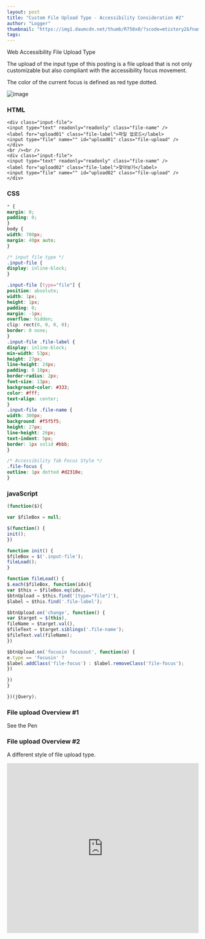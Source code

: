 ```yaml
---
layout: post
title: "Custom File Upload Type - Accessibility Consideration #2"
author: "Logger"
thumbnail: "https://img1.daumcdn.net/thumb/R750x0/?scode=mtistory2&fname=https%3A%2F%2Ft1.daumcdn.net%2Fcfile%2Ftistory%2F2171CD3F573EC2A31D"
tags: 
---
```



Web Accessibility File Upload Type

The upload of the input type of this posting is a file upload that is not only customizable but also compliant with the accessibility focus movement.

The color of the current focus is defined as red type dotted.

![image](https://t1.daumcdn.net/cfile/tistory/2171CD3F573EC2A31D)

### HTML

```undefined
<div class="input-file">
<input type="text" readonly="readonly" class="file-name" />
<label for="upload01" class="file-label">파일 업로드</label>
<input type="file" name="" id="upload01" class="file-upload" />
</div>
<br /><br />
<div class="input-file">
<input type="text" readonly="readonly" class="file-name" />
<label for="upload02" class="file-label">찾아보기</label>
<input type="file" name="" id="upload02" class="file-upload" />
</div>
```

### CSS

```css
* {
margin: 0;
padding: 0;
}
body {
width: 700px;
margin: 40px auto;
}

/* input file type */
.input-file {
display: inline-block;
}

.input-file [type="file"] {
position: absolute;
width: 1px;
height: 1px;
padding: 0;
margin: -1px;
overflow: hidden;
clip: rect(0, 0, 0, 0);
border: 0 none;
}
.input-file .file-label {
display: inline-block;
min-width: 53px;
height: 27px;
line-height: 24px;
padding: 0 10px;
border-radius: 2px;
font-size: 13px;
background-color: #333;
color: #fff;
text-align: center;
}
.input-file .file-name {
width: 300px;
background: #f5f5f5;
height: 27px;
line-height: 26px;
text-indent: 5px;
border: 1px solid #bbb;
}

/* Accessibility Tab Focus Style */
.file-focus {
outline: 1px dotted #d2310e;
}
```

### javaScript

```js
(function($){

var $fileBox = null;

$(function() {
init();
})

function init() {
$fileBox = $('.input-file');
fileLoad();
}

function fileLoad() {
$.each($fileBox, function(idx){
var $this = $fileBox.eq(idx),
$btnUpload = $this.find('[type="file"]'),
$label = $this.find('.file-label');

$btnUpload.on('change', function() {
var $target = $(this),
fileName = $target.val(),
$fileText = $target.siblings('.file-name');
$fileText.val(fileName);
})

$btnUpload.on('focusin focusout', function(e) {
e.type == 'focusin' ?
$label.addClass('file-focus') : $label.removeClass('file-focus');
})

})
}

})(jQuery);
```

### File upload Overview #1

See the Pen

### File upload Overview #2

A different style of file upload type.

<iframe allowfullscreen="true" allowpaymentrequest="true" allowtransparency="true" class="cp_embed_iframe " frameborder="0" height="445" width="100%" name="cp_embed_1" scrolling="no" src="https://codepen.io/jaehee/embed/wzVJZB?height=445&amp;theme-id=19458&amp;slug-hash=wzVJZB&amp;default-tab=css%2Cresult&amp;user=jaehee&amp;embed-version=2&amp;pen-title=%EC%BB%A4%EC%8A%A4%ED%85%80%20%ED%8C%8C%EC%9D%BC%EC%97%85%EB%A1%9C%EB%93%9C%20%ED%83%80%EC%9E%85(%EB%84%A4%EC%9D%B4%EB%B2%84)&amp;name=cp_embed_1" style="width: 100%; overflow:hidden; display:block;" title="커스텀 파일업로드 타입(네이버)" loading="lazy" id="cp_embed_wzVJZB"></iframe>